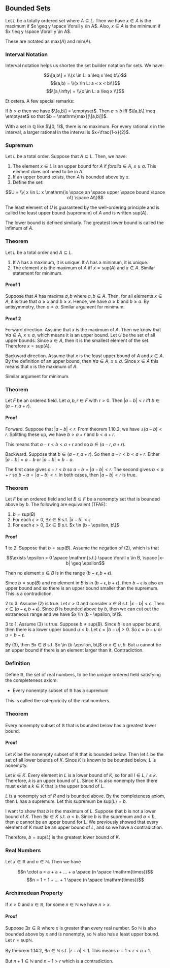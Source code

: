 ## Bounded Sets

Let $L$ be a totally ordered set where $A \subseteq L$. Then we have $x \in A$ is the maximum if $x \geq y \space \forall y \in A$. Also, $x \in A$ is the minimum if $x \leq y \space \forall y \in A$. 

These are notated as $\mathrm{max}(A)$ and $\mathrm{min}(A)$. 

### Interval Notation

Interval notation helps us shorten the set builder notation for sets. We have:

$$\[a,b\] = \\{x \in L: a \leq x \leq b\\}$$
$$(a,b) = \\{x \in L: a < x < b\\}$$
$$\[a,\infty) = \\{x \in L: a \leq x \\}$$

Et cetera. A few special remarks: 

If $b > a$ then we have $\[a,b\] = \emptyset$. Then $a \leq b$ iff $\[a,b\] \neq \emptyset$ so that $b = \mathrm{max}(\[a,b\])$. 

With a set in $\mathbb{Q}$ like $\[0, 1)$, there is no maximum. For every rational $x$ in the interval, a larger rational in the interval is $x+\frac{1-x}{2}$. 

### Supremum

Let $L$ be a total order. Suppose that $A \subseteq L$. Then, we have:

1. The element $x \in L$ is an upper bound for $A$ if $forall a \in A$, $x \geq a$. This element does not need to be in $A$.
2. If an upper bound exists, then $A$ is bounded above by $x$.
3. Define the set:

$$U = \\{ x \in L: x \mathrm{is \space an \space upper \space bound \space of} \space A\\}$$

The least element of $U$ is guaranteed by the well-ordering principle and is called the least upper bound (supremum) of $A$ and is written $\mathrm{sup}(A)$. 

The lower bound is defined similarly. The greatest lower bound is called the infimum of $A$. 

### Theorem

Let $L$ be a total order and $A \subseteq L$. 

1. If $A$ has a maximum, it is unique. If $A$ has a minimum, it is unique.
2. The element $x$ is the maximum of $A$ iff $x = \mathrm{sup}(A)$ and $x \in A$. Similar statement for minimum.

#### Proof 1

Suppose that $A$ has maxima $a,b$ where $a,b \in A$. Then, for all elements $x \in A$, it is true that $a \geq x$ and $b \geq x$. Hence, we have $a \geq b$ and $b \geq a$. By antisymmetry, then $a=b$. Similar argument for minimum. 

#### Proof 2

Forward direction. Assume that $x$ is the maximum of $A$. Then we know that $\forall a \in A$, $x \geq a$, which means it is an upper bound. Let $U$ be the set of all upper bounds. Since $x \in A$, then it is the smallest element of the set. Therefore $x = \mathrm{sup}(A)$.

Backward direction. Assume that $x$ is the least upper bound of $A$ and $x \in A$. By the definition of an upper bound, then $\forall a \in A$, $x \geq a$. Since $x \in A$ this means that $x$ is the maximum of $A$. 

Similar argument for minimum. 

### Theorem

Let $F$ be an ordered field. Let $a,b,r \in F$ with $r>0$. Then $|a-b|<r$ iff $b \in (a-r, a+r)$. 

#### Proof

Forward. Suppose that $|a-b|<r$. From theorem 1.10.2, we have $\pm (a-b) < r$. Splitting these up, we have $b > a+r$ and $b < a+r$. 

This means that $a-r < b < a+r$ and so $b \in (a-r, a+r)$. 

Backward. Suppose that $b \in (a-r, a+r)$. So then $a-r < b < a+r$. Either $|a-b| = a-b$ or $|a-b|=b-a$. 

The first case gives $a-r < b$ so $a-b = |a-b| < r$. The second gives $b<a+r$ so $b-a = |a-b| < r$. In both cases, then $|a-b|<r$ is true. 

### Theorem

Let $F$ be an ordered field and let $B \subseteq F$ be a nonempty set that is bounded above by $b$. The following are equivalent (TFAE):

1. $b = \mathrm{sup}(B)$
2. For each $\epsilon > 0$, $\exists x \in B$ s.t. $|x-b|<\epsilon$
3. For each $\epsilon > 0$, $\exists x \in B$ s.t. $x \in (b - \epsilon, b\]$

#### Proof

1 to 2. Suppose that $b = \mathrm{sup}(B)$. Assume the negation of (2), which is that 

$$\exists \epsilon > 0 \space \mathrm{s.t.} \space \forall x \in B, \space |x-b| \geq \epsilon$$

Then no element $x \in B$ is in the range $(b-\epsilon, b+\epsilon)$. 

Since $b = \mathrm{sup}(B)$ and no element in $B$ is in $(b-\epsilon, b+\epsilon)$, then $b - \epsilon$ is also an upper bound and so there is an upper bound smaller than the supremum. This is a contradiction.

2 to 3. Assume (2) is true. Let $\epsilon > 0$ and consider $x \in B$ s.t. $|x-b|<\epsilon$. Then $x \in (b-\epsilon, b+\epsilon)$. Since $B$ is bounded above by $b$, then we can cut out the extraneous range and we have $x \in (b - \epsilon, b\]$. 

3 to 1. Assume (3) is true. Suppose $b \neq \mathrm{sup}(B)$. Since $b$ is an upper bound, then there is a lower upper bound $u < b$. Let $\epsilon = |b-u| > 0$. So $\epsilon = b-u$ or $u = b -\epsilon$. 

By (3), then $\exists x \in B$ s.t. $x \in (b-\epsilon, b\]$ or $x \in u, b$. But $u$ cannot be an upper bound if there is an element larger than it. Contradiction. 

### Definition

Define $\mathbb{R}$, the set of real numbers, to be the unique ordered field satisfying the completeness axiom:

- Every nonempty subset of $\mathbb{R}$ has a supremum

This is called the categoricity of the real numbers. 

### Theorem

Every nonempty subset of $\mathbb{R}$ that is bounded below has a greatest lower bound.

#### Proof

Let $K$ be the nonempty subset of $\mathbb{R}$ that is bounded below. Then let $L$ be the set of all lower bounds of $K$. Since $K$ is known to be bounded below, $L$ is nonempty. 

Let $k \in K$. Every element in $L$ is a lower bound of $K$, so for all $l \in L, l \leq k$. Therefore, $k$ is an upper bound of $L$. Since $K$ is also nonempty then there must exist a $k \in K$ that is the upper bound of $L$. 

$L$ is a nonempty set of $R$ and is bounded above. By the completeness axiom, then $L$ has a supremum. Let this supremum be $\mathrm{sup}(L) = b$. 

I want to show that $b$ is the maximum of $L$. Suppose that $b$ is not a lower bound of $K$. Then $\exists a \in K$ s.t. $a < b$. Since $b$ is the supremum and $a<b$, then $a$ cannot be an upper bound for $L$. We previously showed that every element of $K$ must be an upper bound of $L$, and so we have a contradiction.

Therefore, $b = \mathrm{sup}(L)$ is the greatest lower bound of $K$.  

### Real Numbers

Let $x \in \mathbb{R}$ and $n \in \mathbb{N}$. Then we have 

$$n \cdot a = a + a + ... + a \space (n \space \mathrm{times})$$
$$n = 1 + 1 + ... + 1 \space (n \space \mathrm{times})$$

### Archimedean Property

If $x > 0$ and $x \in \mathbb{R}$, for some $n \in \mathbb{N}$ we have $n > x$. 

#### Proof

Suppose $\exists x \in \mathbb{R}$ where $x$ is greater than every real number. So $\mathbb{N}$ is also bounded above by $x$ and is nonempty, so $\mathbb{N}$ also has a least upper bound. Let $r = \mathrm{sup}\mathbb{N}$. 

By theorem 1.14.2, $\exists n \in \mathbb{N}$ s.t. $|r-n|<1$. This means $n-1 < r < n+1$. 

But $n+1 \in \mathbb{N}$ and $n+1>r$ which is a contradiction. 











